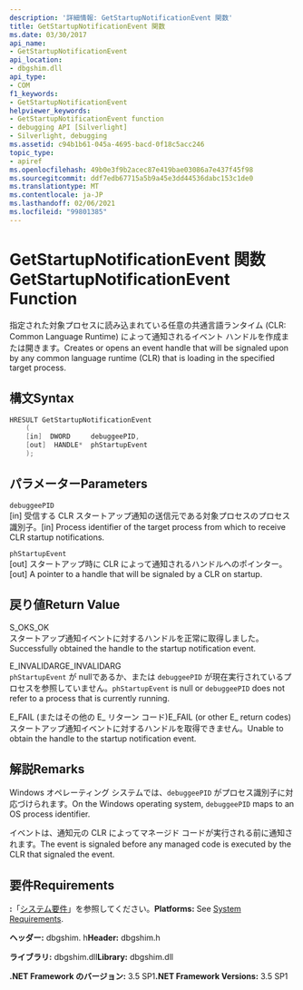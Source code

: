 ```yaml
---
description: '詳細情報: GetStartupNotificationEvent 関数'
title: GetStartupNotificationEvent 関数
ms.date: 03/30/2017
api_name:
- GetStartupNotificationEvent
api_location:
- dbgshim.dll
api_type:
- COM
f1_keywords:
- GetStartupNotificationEvent
helpviewer_keywords:
- GetStartupNotificationEvent function
- debugging API [Silverlight]
- Silverlight, debugging
ms.assetid: c94b1b61-045a-4695-bacd-0f18c5acc246
topic_type:
- apiref
ms.openlocfilehash: 49b0e3f9b2acec87e419bae03086a7e437f45f98
ms.sourcegitcommit: ddf7edb67715a5b9a45e3dd44536dabc153c1de0
ms.translationtype: MT
ms.contentlocale: ja-JP
ms.lasthandoff: 02/06/2021
ms.locfileid: "99801385"
---
```

# <a name="getstartupnotificationevent-function"></a><span data-ttu-id="f27e5-103">GetStartupNotificationEvent 関数</span><span class="sxs-lookup"><span data-stu-id="f27e5-103">GetStartupNotificationEvent Function</span></span>

<span data-ttu-id="f27e5-104">指定された対象プロセスに読み込まれている任意の共通言語ランタイム (CLR: Common Language Runtime) によって通知されるイベント ハンドルを作成または開きます。</span><span class="sxs-lookup"><span data-stu-id="f27e5-104">Creates or opens an event handle that will be signaled upon by any common language runtime (CLR) that is loading in the specified target process.</span></span>  
  
## <a name="syntax"></a><span data-ttu-id="f27e5-105">構文</span><span class="sxs-lookup"><span data-stu-id="f27e5-105">Syntax</span></span>  
  
```cpp  
HRESULT GetStartupNotificationEvent  
    (  
    [in]  DWORD     debuggeePID,  
    [out]  HANDLE*  phStartupEvent  
    );  
```  
  
## <a name="parameters"></a><span data-ttu-id="f27e5-106">パラメーター</span><span class="sxs-lookup"><span data-stu-id="f27e5-106">Parameters</span></span>  

 `debuggeePID`  
 <span data-ttu-id="f27e5-107">[in] 受信する CLR スタートアップ通知の送信元である対象プロセスのプロセス識別子。</span><span class="sxs-lookup"><span data-stu-id="f27e5-107">[in] Process identifier of the target process from which to receive CLR startup notifications.</span></span>  
  
 `phStartupEvent`  
 <span data-ttu-id="f27e5-108">[out] スタートアップ時に CLR によって通知されるハンドルへのポインター。</span><span class="sxs-lookup"><span data-stu-id="f27e5-108">[out] A pointer to a handle that will be signaled by a CLR on startup.</span></span>  
  
## <a name="return-value"></a><span data-ttu-id="f27e5-109">戻り値</span><span class="sxs-lookup"><span data-stu-id="f27e5-109">Return Value</span></span>  

 <span data-ttu-id="f27e5-110">S_OK</span><span class="sxs-lookup"><span data-stu-id="f27e5-110">S_OK</span></span>  
 <span data-ttu-id="f27e5-111">スタートアップ通知イベントに対するハンドルを正常に取得しました。</span><span class="sxs-lookup"><span data-stu-id="f27e5-111">Successfully obtained the handle to the startup notification event.</span></span>  
  
 <span data-ttu-id="f27e5-112">E_INVALIDARG</span><span class="sxs-lookup"><span data-stu-id="f27e5-112">E_INVALIDARG</span></span>  
 <span data-ttu-id="f27e5-113">`phStartupEvent` が nullであるか、または `debuggeePID` が現在実行されているプロセスを参照していません。</span><span class="sxs-lookup"><span data-stu-id="f27e5-113">`phStartupEvent` is null or `debuggeePID` does not refer to a process that is currently running.</span></span>  
  
 <span data-ttu-id="f27e5-114">E_FAIL (またはその他の E_ リターン コード)</span><span class="sxs-lookup"><span data-stu-id="f27e5-114">E_FAIL (or other E_ return codes)</span></span>  
 <span data-ttu-id="f27e5-115">スタートアップ通知イベントに対するハンドルを取得できません。</span><span class="sxs-lookup"><span data-stu-id="f27e5-115">Unable to obtain the handle to the startup notification event.</span></span>  
  
## <a name="remarks"></a><span data-ttu-id="f27e5-116">解説</span><span class="sxs-lookup"><span data-stu-id="f27e5-116">Remarks</span></span>  

 <span data-ttu-id="f27e5-117">Windows オペレーティング システムでは、`debuggeePID` がプロセス識別子に対応づけられます。</span><span class="sxs-lookup"><span data-stu-id="f27e5-117">On the Windows operating system, `debuggeePID` maps to an OS process identifier.</span></span>  
  
 <span data-ttu-id="f27e5-118">イベントは、通知元の CLR によってマネージド コードが実行される前に通知されます。</span><span class="sxs-lookup"><span data-stu-id="f27e5-118">The event is signaled before any managed code is executed by the CLR that signaled the event.</span></span>  
  
## <a name="requirements"></a><span data-ttu-id="f27e5-119">要件</span><span class="sxs-lookup"><span data-stu-id="f27e5-119">Requirements</span></span>  

 <span data-ttu-id="f27e5-120">**:**「[システム要件](../../get-started/system-requirements.md)」を参照してください。</span><span class="sxs-lookup"><span data-stu-id="f27e5-120">**Platforms:** See [System Requirements](../../get-started/system-requirements.md).</span></span>  
  
 <span data-ttu-id="f27e5-121">**ヘッダー:** dbgshim. h</span><span class="sxs-lookup"><span data-stu-id="f27e5-121">**Header:** dbgshim.h</span></span>  
  
 <span data-ttu-id="f27e5-122">**ライブラリ:** dbgshim.dll</span><span class="sxs-lookup"><span data-stu-id="f27e5-122">**Library:** dbgshim.dll</span></span>  
  
 <span data-ttu-id="f27e5-123">**.NET Framework のバージョン:** 3.5 SP1</span><span class="sxs-lookup"><span data-stu-id="f27e5-123">**.NET Framework Versions:** 3.5 SP1</span></span>
